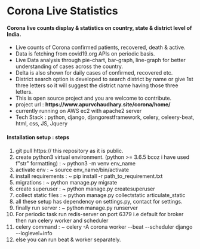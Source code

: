 # Corona Live Statistics
<h4>
Corona live counts display & statistics on country, state & district level of India.
</h4>
<ul>
<li>
Live counts of Corona confirmed patients, recovered, death & active.
</li>
<li>
Data is fetching from covid19.org APIs on periodic basis.
</li>
<li>
Live Data analysis through pie-chart, bar-graph, line-graph for better understanding of cases across the country.
</li>
<li>
Delta is also shown for daily cases of confirmed, recovered etc.
</li>
<li>
District search option is developed to search district by name or give 1st three letters so it will suggest the district name having those three letters.
</li>
<li>
This is open source project and you are welcome to contribute.
</li>
<li>
project url : <b>https://www.apurvchaudhary.site/corona/home/</b>
</li>
<li>
currently running on AWS ec2 with apache2 server
</li>
<li>
Tech Stack : python, django, djangorestframework, celery, celeery-beat, html, css, JS, Jquery
</li>
</ul>
<h4>
Installation setup : steps
</h4>
<ol>
<li>
git pull https:// this repository as it is public. 
</li>
<li>
create python3 virtual environment. (python >= 3.6.5 bcoz i have used f"str" formatting) :
~ python3 -m venv env_name
</li>
<li>
activate env : ~ source env_name/bin/activate
</li>
<li>
install requirements : ~ pip install -r path_to_requirement.txt
</li>
<li>
migrations : ~ python manage.py migrate
</li>
<li>
create superuser : ~ python manage.py createsuperuser
</li>
<li>
collect static files : ~ python manage.py collectstatic articulate_static
</li>
<li>
all these setup has dependency on settings.py, contact for settings.
</li>
<li>
finally run server : ~ python manage.py runserver
</li>
<li>
For periodic task run redis-server on port 6379 i.e default for broker then run celery worker and scheduler
</li>
<li>
celery command : ~ celery -A corona worker --beat --scheduler django --loglevel=info
</li>
<li>
else you can run beat & worker separately.
</li>
</ol>